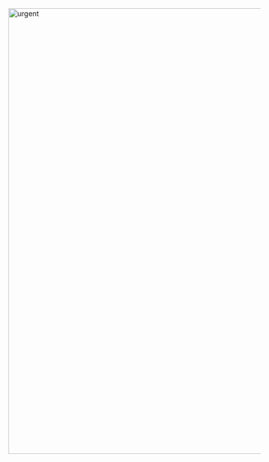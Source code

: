 <img width="720" height="889" alt="urgent" src="https://github.com/user-attachments/assets/a36df81a-9d75-4dee-b513-e282a87eb2ae" />
